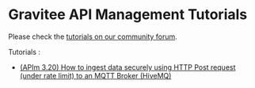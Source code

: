 # Gravitee API Management Tutorials

Please check the [tutorials on our community forum](https://community.gravitee.io/c/tutorials).

Tutorials :

- [(APIm 3.20) How to ingest data securely using HTTP Post request (under rate limit) to an MQTT Broker (HiveMQ)](./apim-3.20)
